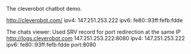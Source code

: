 The cleverobot chatbot demo.

http://cleverobot.com/
ipv4: 147.251.253.222
ipv6: fe80::93ff:fefb:fdde


The chats viewer:
Used SRV record for port redirection at the same IP
http://logs.cleverobot.com
147.251.253.222:8080
ipv4: 147.251.253.222
ipv6: fe80::93ff:fefb:fdde
port:8080

